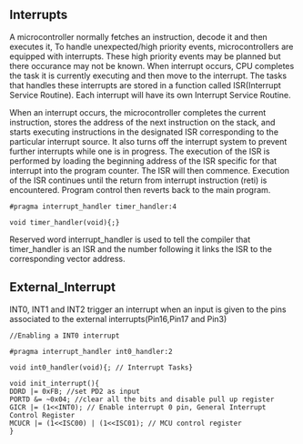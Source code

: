 ## Interrupts
A microcontroller normally fetches an instruction, decode it and then executes it, To handle unexpected/high priority events, microcontrollers are equipped with interrupts. 
These high priority events may be planned but there occurance may not be known. When interrupt occurs, CPU completes the task it is currently executing and then move to the interrupt. The tasks that handles these interrupts are stored in a function called ISR(Interrupt Service Routine). Each interrupt will have its own Interrupt Service Routine.

When an interrupt occurs, the microcontroller completes the current instruction, stores the
address of the next instruction on the stack, and starts executing instructions in the designated ISR
corresponding to the particular interrupt source. It also turns off the interrupt system to prevent
further interrupts while one is in progress. The execution of the ISR is performed by loading the
beginning address of the ISR specific for that interrupt into the program counter. The ISR will
then commence. Execution of the ISR continues until the return from interrupt instruction (reti)
is encountered. Program control then reverts back to the main program.

```
#pragma interrupt_handler timer_handler:4

void timer_handler(void){;}
```
Reserved word interrupt_handler is used to tell the compiler that timer_handler is an ISR and the number following it links the ISR to the corresponding vector address.

## External_Interrupt
INT0, INT1 and INT2 trigger an interrupt when an input is given to the pins associated to the external interrupts(Pin16,Pin17 and Pin3)

```
//Enabling a INT0 interrupt

#pragma interrupt_handler int0_handler:2

void int0_handler(void){; // Interrupt Tasks} 

void init_interrupt(){
DDRD |= 0xFB; //set PD2 as input
PORTD &= ~0x04; //clear all the bits and disable pull up register
GICR |= (1<<INT0); // Enable interrupt 0 pin, General Interrupt Control Register
MCUCR |= (1<<ISC00) | (1<<ISC01); // MCU control register
}
```

